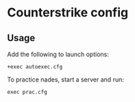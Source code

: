 # Counterstrike config

## Usage

Add the following to launch options:

```
+exec autoexec.cfg
```

To practice nades, start a server and run:

```
exec prac.cfg
```
